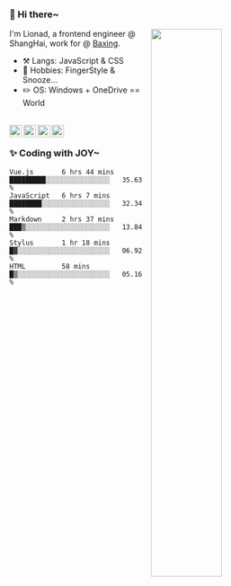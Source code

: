 ### 👋 Hi there~

[<img align="right" width="50%" src="https://github-readme-stats.vercel.app/api?username=Lionad-Morotar&show_icons=true">](https://metrics.lecoq.io/ouuan?template=classic)

I'm Lionad, a frontend engineer @ ShangHai, work for @ [Baxing](https://github.com/baixing).

- ⚒️ Langs: JavaScript & CSS
- 🎨 Hobbies: FingerStyle & Snooze...
- ✏️ OS: Windows + OneDrive == World

<br />

<a href="https://www.lionad.art">
  <img align="left" alt="lionad-art" width="22px" src="https://cdn.jsdelivr.net/npm/simple-icons@3.1.0/icons/wordpress.svg" />
</a>
<a href="#1806234223">
  <img align="left" alt="1806234223" width="22px" src="https://cdn.jsdelivr.net/npm/simple-icons@3.1.0/icons/tencentqq.svg" />
</a>
<a href="https://www.zhihu.com/people/Lionad">
  <img align="left" alt="132yse" width="22px" src="https://cdn.jsdelivr.net/npm/simple-icons@3.1.0/icons/zhihu.svg" />
</a>
<a href="https://github.com/Lionad-Morotar">
  <img align="left" alt="yisar" width="22px" src="https://cdn.jsdelivr.net/npm/simple-icons@3.1.0/icons/github.svg" />
</a>

<br />

### ✨ Coding with JOY~

<!--START_SECTION:waka-->
```text
Vue.js       6 hrs 44 mins   █████████░░░░░░░░░░░░░░░░   35.63 % 
JavaScript   6 hrs 7 mins    ████████░░░░░░░░░░░░░░░░░   32.34 % 
Markdown     2 hrs 37 mins   ███▒░░░░░░░░░░░░░░░░░░░░░   13.84 % 
Stylus       1 hr 18 mins    █▓░░░░░░░░░░░░░░░░░░░░░░░   06.92 % 
HTML         58 mins         █▒░░░░░░░░░░░░░░░░░░░░░░░   05.16 % 
```
<!--END_SECTION:waka-->
